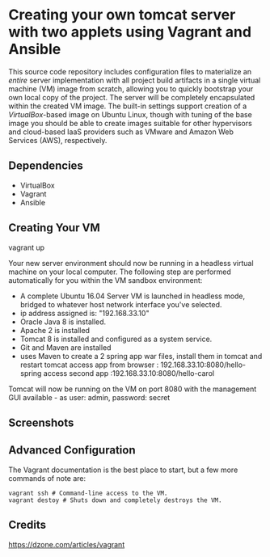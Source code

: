 

Creating your own tomcat server with two applets using Vagrant and Ansible
========
This source code repository includes configuration files to materialize an _entire_ server implementation with all project build artifacts in a single virtual machine (VM) image from scratch, allowing you to quickly bootstrap your own local copy of the project. The server will be completely encapsulated within the created VM image.  The built-in settings support creation of a *VirtualBox*-based image on Ubuntu Linux, though with tuning of the base image you should be able to create images suitable for other hypervisors and cloud-based IaaS providers such as VMware and Amazon Web Services (AWS), respectively.

Dependencies
----

 * VirtualBox
 * Vagrant
 * Ansible

Creating Your VM
----
vagrant up

Your new server environment should now be running in a headless virtual machine on your local computer. The following step are performed automatically for you within the VM sandbox environment:

 * A complete Ubuntu 16.04 Server VM is launched in headless mode, bridged to whatever host network interface you've selected.
 * ip address assigned is: "192.168.33.10"
 * Oracle Java 8 is installed.
 * Apache 2 is installed
 * Tomcat 8 is installed and configured as a system service.
 * Git and Maven are installed
 * uses Maven to create a 2 spring app war files, install them in tomcat and restart tomcat
	access app from browser : 192.168.33.10:8080/hello-spring
	access second app :192.168.33.10:8080/hello-carol
 
Tomcat will now be running on the VM on port 8080 with the management GUI available - as user: admin, password: secret


 
Screenshots
----

Advanced Configuration
----
The Vagrant documentation is the best place to start, but a few more commands of note are:

    vagrant ssh # Command-line access to the VM.
    vagrant destoy # Shuts down and completely destroys the VM.


Credits
----
https://dzone.com/articles/vagrant
